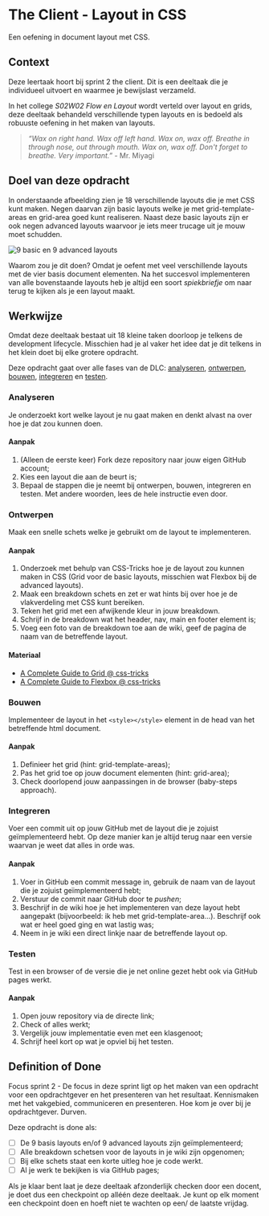 
# The Client - Layout in CSS

Een oefening in document layout met CSS.

## Context

Deze leertaak hoort bij sprint 2 the client. Dit is een deeltaak die je individueel uitvoert en waarmee je bewijslast verzameld.

In het college _S02W02 Flow en Layout_ wordt verteld over layout en grids, deze deeltaak behandeld verschillende typen layouts en is bedoeld als robuuste oefening in het maken van layouts.

> *“Wax on right hand. Wax off left hand. Wax on, wax off. Breathe in through nose, out through mouth. Wax on, wax off. Don't forget to breathe. Very important.”* - Mr. Miyagi

## Doel van deze opdracht

In onderstaande afbeelding zien je 18 verschillende layouts die je met CSS kunt maken. Negen daarvan zijn basic layouts welke je met grid-template-areas en grid-area goed kunt realiseren. Naast deze basic layouts zijn er ook negen advanced layouts waarvoor je iets meer trucage uit je mouw moet schudden. 

![9 basic en 9 advanced layouts](../src/assets/layouts.png)

Waarom zou je dit doen? Omdat je oefent met veel verschillende layouts met de vier basis document elementen. Na het succesvol implementeren van alle bovenstaande layouts heb je altijd een soort *spiekbriefje* om naar terug te kijken als je een layout maakt.

## Werkwijze

Omdat deze deeltaak bestaat uit 18 kleine taken doorloop je telkens de development lifecycle. Misschien had je al vaker het idee dat je dit telkens in het klein doet bij elke grotere opdracht.

Deze opdracht gaat over alle fases van de DLC: [analyseren](#analyseren), [ontwerpen](#ontwerpen), [bouwen](#bouwen), [integreren](#integreren) en [testen](#testen).

### Analyseren
Je onderzoekt kort welke layout je nu gaat maken en denkt alvast na over hoe je dat zou kunnen doen.

#### Aanpak

1. (Alleen de eerste keer) Fork deze repository naar jouw eigen GitHub account;
2. Kies een layout die aan de beurt is;
3. Bepaal de stappen die je neemt bij ontwerpen, bouwen, integreren en testen. Met andere woorden, lees de hele instructie even door.

### Ontwerpen
Maak een snelle schets welke je gebruikt om de layout te implementeren.

#### Aanpak

1. Onderzoek met behulp van CSS-Tricks hoe je de layout zou kunnen maken in CSS (Grid voor de basic layouts, misschien wat Flexbox bij de advanced layouts).
2. Maak een breakdown schets en zet er wat hints bij over hoe je de vlakverdeling met CSS kunt bereiken. 
3. Teken het grid met een afwijkende kleur in jouw breakdown.
4. Schrijf in de breakdown wat het header, nav, main en footer element is;
5. Voeg een foto van de breakdown toe aan de wiki, geef de pagina de naam van de betreffende layout.

#### Materiaal 

- [A Complete Guide to Grid @ css-tricks](https://css-tricks.com/snippets/css/complete-guide-grid/)
- [A Complete Guide to Flexbox @ css-tricks](https://css-tricks.com/snippets/css/a-guide-to-flexbox/)

### Bouwen
Implementeer de layout in het `<style></style>` element in de head van het betreffende html document.

#### Aanpak

1. Definieer het grid (hint: grid-template-areas);
2. Pas het grid toe op jouw document elementen (hint: grid-area);
3. Check doorlopend jouw aanpassingen in de browser (baby-steps approach).

### Integreren
Voer een commit uit op jouw GitHub met de layout die je zojuist geïmplementeerd hebt. Op deze manier kan je altijd terug naar een versie waarvan je weet dat alles in orde was.

#### Aanpak

1. Voer in GitHub een commit message in, gebruik de naam van de layout die je zojuist geïmplementeerd hebt;
2. Verstuur de commit naar GitHub door te *pushen*;
3. Beschrijf in de wiki hoe je het implementeren van deze layout hebt aangepakt (bijvoorbeeld: ik heb met grid-template-area…). Beschrijf ook wat er heel goed ging en wat lastig was;
4. Neem in je wiki een direct linkje naar de betreffende layout op.

### Testen
Test in een browser of de versie die je net online gezet hebt ook via GitHub pages werkt.

#### Aanpak

1. Open jouw repository via de directe link;
2. Check of alles werkt;
3. Vergelijk jouw implementatie even met een klasgenoot;
4. Schrijf heel kort op wat je opviel bij het testen.

## Definition of Done

Focus sprint 2 - De focus in deze sprint ligt op het maken van een opdracht voor een opdrachtgever en het presenteren van het resultaat. Kennismaken met het vakgebied, communiceren en presenteren. Hoe kom je over bij je opdrachtgever. Durven.

Deze opdracht is done als:

- [ ] De 9 basis layouts en/of 9 advanced layouts zijn geïmplementeerd;
- [ ] Alle breakdown schetsen voor de layouts in je wiki zijn opgenomen;
- [ ] Bij elke schets staat een korte uitleg hoe je code werkt.
- [ ] Al je werk te bekijken is via GitHub pages;

Als je klaar bent laat je deze deeltaak afzonderlijk checken door een docent, je doet dus een checkpoint op alléén deze deeltaak. Je kunt op elk moment een checkpoint doen en hoeft niet te wachten op een/ de laatste vrijdag.

